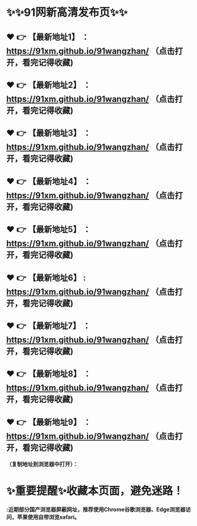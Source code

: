 
# :sparkles::sparkles:91网新高清发布页:sparkles::sparkles:

 :heart: :point_right: 【最新地址1】 ：https://91xm.github.io/91wangzhan/   （点击打开，看完记得收藏)
 ------
 :heart: :point_right: 【最新地址2】 ：https://91xm.github.io/91wangzhan/   （点击打开，看完记得收藏)
 ------
 :heart: :point_right: 【最新地址3】 ：https://91xm.github.io/91wangzhan/    （点击打开，看完记得收藏)
 ------
 :heart: :point_right: 【最新地址4】 ：https://91xm.github.io/91wangzhan/    （点击打开，看完记得收藏)
 ------
 :heart: :point_right: 【最新地址5】 ：https://91xm.github.io/91wangzhan/     （点击打开，看完记得收藏)
 ------
 :heart: :point_right: 【最新地址6】 : https://91xm.github.io/91wangzhan/     （点击打开，看完记得收藏)
 ------
 :heart: :point_right: 【最新地址7】 ：https://91xm.github.io/91wangzhan/      （点击打开，看完记得收藏)
 ------
 :heart: :point_right: 【最新地址8】 ：https://91xm.github.io/91wangzhan/      （点击打开，看完记得收藏)
 ------
 :heart: :point_right: 【最新地址9】 ：https://91xm.github.io/91wangzhan/      （点击打开，看完记得收藏)
  ------

  
#### （复制地址到浏览器中打开）：
# :sparkles:重要提醒:sparkles:收藏本页面，避免迷路！
#### :近期部分国产浏览器屏蔽网址，推荐使用Chrome谷歌浏览器、Edge浏览器访问，苹果使用自带浏览safari。
